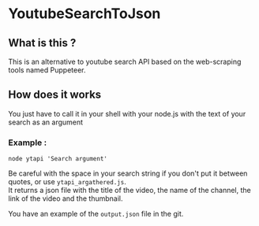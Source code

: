 # YoutubeSearchToJson

## What is this ?

This is an alternative to youtube search API based on the web-scraping tools named Puppeteer.

## How does it works

You just have to call it in your shell with your node.js with the text of your search as an argument
<br>
### Example :
```PS
node ytapi 'Search argument'
```
Be careful with the space in your search string if you don't put it between quotes, or use `ytapi_argathered.js`.
<br>
It returns a json file with the title of the video, the name of the channel, the link of the video and the thumbnail.

You have an example of the `output.json` file in the git.
